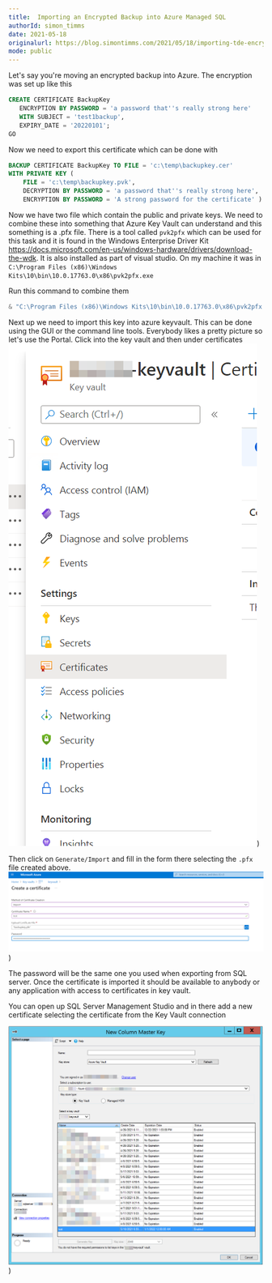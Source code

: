 ```yaml
---
title:  Importing an Encrypted Backup into Azure Managed SQL
authorId: simon_timms
date: 2021-05-18
originalurl: https://blog.simontimms.com/2021/05/18/importing-tde-encrypted-backup
mode: public
---
```




Let's say you're moving an encrypted backup into Azure. The encryption was set up like this 

```SQL
CREATE CERTIFICATE BackupKey   
   ENCRYPTION BY PASSWORD = 'a password that''s really strong here'  
   WITH SUBJECT = 'test1backup',   
   EXPIRY_DATE = '20220101';  
GO  
```

Now we need to export this certificate which can be done with 

```sql
BACKUP CERTIFICATE BackupKey TO FILE = 'c:\temp\backupkey.cer'
WITH PRIVATE KEY (
	FILE = 'c:\temp\backupkey.pvk',
	DECRYPTION BY PASSWORD = 'a password that''s really strong here',
	ENCRYPTION BY PASSWORD = 'A strong password for the certificate' )
```

Now we have two file which contain the public and private keys. We need to combine these into something that Azure Key Vault can understand and this something is a .pfx file. There is a tool called `pvk2pfx` which can be used for this task and it is found in the Windows Enterprise Driver Kit https://docs.microsoft.com/en-us/windows-hardware/drivers/download-the-wdk. It is also installed as part of visual studio. On my machine it was in `C:\Program Files (x86)\Windows Kits\10\bin\10.0.17763.0\x86\pvk2pfx.exe`

Run this command to combine them

```powershell
& "C:\Program Files (x86)\Windows Kits\10\bin\10.0.17763.0\x86\pvk2pfx.exe" -pvk C:\temp\backupkey.pvk -pi 'A strong password for the certificate' -spc C:\temp\backupkey.cer -pfx c:\temp\backupkey.pfx
```

Next up we need to import this key into azure keyvault. This can be done using the GUI or the command line tools. Everybody likes a pretty picture so let's use the Portal. Click into the key vault and then under certificates
![](/images/2021-05-18-importing-tde-encrypted-backup.md/2021-05-18-14-00-09.png))

Then click on `Generate/Import` and fill in the form there selecting the `.pfx` file created above.
![](/images/2021-05-18-importing-tde-encrypted-backup.md/2021-05-18-12-55-32.png))

The password will be the same one you used when exporting from SQL server. Once the certificate is imported it should be available to anybody or any application with access to certificates in key vault.

You can open up SQL Server Management Studio and in there add a new certificate selecting the certificate from the Key Vault connection

![](/images/2021-05-18-importing-tde-encrypted-backup.md/2021-05-18-13-58-27.png))